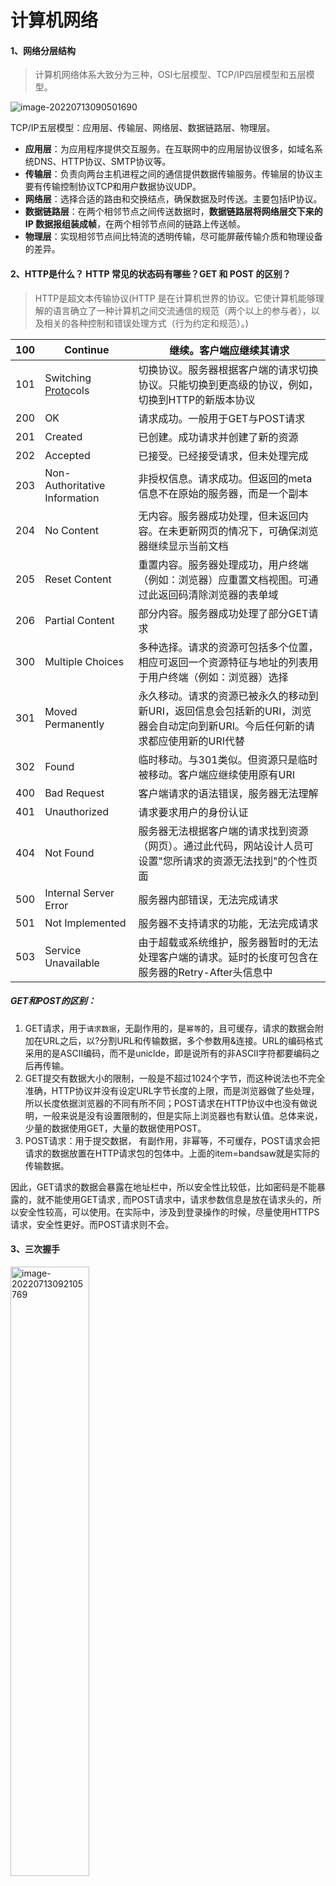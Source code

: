 # 计算机网络

#### 1、网络分层结构

> 计算机网络体系大致分为三种，OSI七层模型、TCP/IP四层模型和五层模型。

![image-20220713090501690](https://knowledgeimagebed.oss-cn-hangzhou.aliyuncs.com/img/202207130905026.png)

TCP/IP五层模型：应用层、传输层、网络层、数据链路层、物理层。 

-  **应用层**：为应用程序提供交互服务。在互联网中的应用层协议很多，如域名系统DNS、HTTP协议、SMTP协议等。 
-  **传输层**：负责向两台主机进程之间的通信提供数据传输服务。传输层的协议主要有传输控制协议TCP和用户数据协议UDP。 
-  **网络层**：选择合适的路由和交换结点，确保数据及时传送。主要包括IP协议。 
-  **数据链路层**：在两个相邻节点之间传送数据时，**数据链路层将网络层交下来的 IP 数据报组装成帧**，在两个相邻节点间的链路上传送帧。 
-  **物理层**：实现相邻节点间比特流的透明传输，尽可能屏蔽传输介质和物理设备的差异。

#### 2、HTTP是什么？ HTTP 常见的状态码有哪些？GET 和 POST 的区别？ 

> HTTP是超文本传输协议(HTTP 是在计算机世界的协议。它使计算机能够理解的语言确立了一种计算机之间交流通信的规范（两个以上的参与者），以及相关的各种控制和错误处理方式（行为约定和规范）。)

| 100  | Continue                                                     | 继续。客户端应继续其请求                                     |
| ---- | ------------------------------------------------------------ | ------------------------------------------------------------ |
| 101  | Switching [Proto](https://www.nowcoder.com/jump/super-jump/word?word=Proto)cols | 切换协议。服务器根据客户端的请求切换协议。只能切换到更高级的协议，例如，切换到HTTP的新版本协议 |
| 200  | OK                                                           | 请求成功。一般用于GET与POST请求                              |
| 201  | Created                                                      | 已创建。成功请求并创建了新的资源                             |
| 202  | Accepted                                                     | 已接受。已经接受请求，但未处理完成                           |
| 203  | Non-Authoritative Information                                | 非授权信息。请求成功。但返回的meta信息不在原始的服务器，而是一个副本 |
| 204  | No Content                                                   | 无内容。服务器成功处理，但未返回内容。在未更新网页的情况下，可确保浏览器继续显示当前文档 |
| 205  | Reset Content                                                | 重置内容。服务器处理成功，用户终端（例如：浏览器）应重置文档视图。可通过此返回码清除浏览器的表单域 |
| 206  | Partial Content                                              | 部分内容。服务器成功处理了部分GET请求                        |
| 300  | Multiple Choices                                             | 多种选择。请求的资源可包括多个位置，相应可返回一个资源特征与地址的列表用于用户终端（例如：浏览器）选择 |
| 301  | Moved Permanently                                            | 永久移动。请求的资源已被永久的移动到新URI，返回信息会包括新的URI，浏览器会自动定向到新URI。今后任何新的请求都应使用新的URI代替 |
| 302  | Found                                                        | 临时移动。与301类似。但资源只是临时被移动。客户端应继续使用原有URI |
| 400  | Bad Request                                                  | 客户端请求的语法错误，服务器无法理解                         |
| 401  | Unauthorized                                                 | 请求要求用户的身份认证                                       |
| 404  | Not Found                                                    | 服务器无法根据客户端的请求找到资源（网页）。通过此代码，网站设计人员可设置"您所请求的资源无法找到"的个性页面 |
| 500  | Internal Server Error                                        | 服务器内部错误，无法完成请求                                 |
| 501  | Not Implemented                                              | 服务器不支持请求的功能，无法完成请求                         |
| 503  | Service Unavailable                                          | 由于超载或系统维护，服务器暂时的无法处理客户端的请求。延时的长度可包含在服务器的Retry-After头信息中 |

##### GET和POST的区别：

1. GET请求，用于`请求数据`，无副作用的，是`幂等`的，且可缓存，请求的数据会附加在URL之后，以?分割URL和传输数据，多个参数用&连接。URL的编码格式采用的是ASCII编码，而不是uniclde，即是说所有的非ASCII字符都要编码之后再传输。  
2. GET提交有数据大小的限制，一般是不超过1024个字节，而这种说法也不完全准确，HTTP协议并没有设定URL字节长度的上限，而是浏览器做了些处理，所以长度依据浏览器的不同有所不同；POST请求在HTTP协议中也没有做说明，一般来说是没有设置限制的，但是实际上浏览器也有默认值。总体来说，少量的数据使用GET，大量的数据使用POST。  
3. POST请求：用于提交数据，  有副作用，非幂等，不可缓存，POST请求会把请求的数据放置在HTTP请求包的包体中。上面的item=bandsaw就是实际的传输数据。  

 因此，GET请求的数据会暴露在地址栏中，所以安全性比较低，比如密码是不能暴露的，就不能使用GET请求 , 而POST请求中，请求参数信息是放在请求头的，所以安全性较高，可以使用。在实际中，涉及到登录操作的时候，尽量使用HTTPS请求，安全性更好。而POST请求则不会。

#### 3、三次握手

<img src="https://knowledgeimagebed.oss-cn-hangzhou.aliyuncs.com/img/202207130921863.png" alt="image-20220713092105769" style="width:50%;" />

1. 第一次握手：客户端向服务端发起`建立连接请求`，客户端会随机生成一个`起始序列号x`，客户端向服务端发送的字段中包含`标志位SYN=1`，`序列号seq=x`。第一次握手前客户端的状态为CLOSE，第一次握手后客户端的状态为`SYN-SENT`。此时服务端的状态为`LISTEN`。 (客户端---->服务端)
2. 第二次握手：服务端在收到客户端发来的报文后，会随机生成一个`服务端的起始序列号y`，然后给客户端回复一段报文，其中包括`标志位SYN=1`，`ACK=1`，`序列号seq=y`，`确认号ack=x+1`。第二次握手前服务端的状态为`LISTEN`，第二次握手后服务端的状态为`SYN-RCVD`，此时客户端的状态为`SYN-SENT`。（其中`SYN=1表示要和客户端建立一个连接`，`ACK=1表示确认序号有效`） (服务端--->客户端；服务端确认)
3. 第三次握手：客户端收到服务端发来的报文后，会再向服务端发送报文，其中包含标志位ACK=1，序列号seq=x+1，确认号ack=y+1。第三次握手前客户端的状态为SYN-SENT，第三次握手后客户端和服务端的状态都为`ESTABLISHED`。**此时连接建立完成。**(客户端--->服务端发送数据)

##### 三次握手的意义

> 为了防止已经失效的连接请求报文段突然又传到服务端，因而产生错误。

- **确保对方能够正常接收数据，测试连接**

- **建立系统开销**

  TCP的传输是可靠的，将多个数据包分开发送给对方，对方再按顺序排列即可。按照顺序排列的空间需要专门开辟内存空间来保存收到的数据包，当握手成功后，就会留下用于保存数据包的内存空间及其他一些系统资源。

  在没有三次握手的情况下，客户端发送的数据包，由于网络通信问题数据包滞留在网络中，客户端因为长时间没有收到服务端的回复，放弃连接。此时服务端又接收到了数据包，开辟系统资源，返回确认包，但此时客户端已经放弃连接了，不能接收确认包了。以致于系统的相关资源浪费。

- **测试超时时间**

  握手期间，测量请求包的往返时间，并依次计算重传的超时时间。

- **安全性**

  TCP会将数据拆分后发送，为了保证数据的有序性，会给每个数据包进行编号，然后接收方根据编号的顺序对收到的包进行重组，保证了数据的有序性。

  随机序列号的作用是使连接过程中收到的数据包序列号不会重复，以致生成错误的数据序列。

#### 4、两次握手可以吗？

> 第三次握手主要为了**防止已失效的连接请求报文段**突然又传输到了服务端，导致产生问题。 

-  比如客户端A发出连接请求，可能因为网络阻塞原因，A没有收到确认报文，于是A再重传一次连接请求。 
-  连接成功，等待数据传输完毕后，就释放了连接。 
-  然后A发出的第一个连接请求等到连接释放以后的某个时间才到达服务端B，此时B误认为A又发出一次新的连接请求，于是就向A发出确认报文段。 
-  如果不采用三次握手，只要B发出确认，就建立新的连接了，**此时A不会响应B的确认且不发送数据，则B一直等待A发送数据，浪费资源。**

#### 5、四次挥手

<img src="https://knowledgeimagebed.oss-cn-hangzhou.aliyuncs.com/img/202207130944909.png" alt="image-20220713094443505" style="width:50%;" />

1. A的应用进程先向其TCP发出连接释放报文段（FIN=1，seq=u），并停止再发送数据，主动关闭TCP连接，进入FIN-WAIT-1（终止等待1）状态，等待B的确认。 
2. B收到连接释放报文段后即发出确认报文段（ACK=1，ack=u+1，seq=v），B进入CLOSE-WAIT（关闭等待）状态，此时的TCP处于半关闭状态，A到B的连接释放。 
3. A收到B的确认后，进入FIN-WAIT-2（终止等待2）状态，等待B发出的连接释放报文段。 
4. B发送完数据，就会发出连接释放报文段（FIN=1，ACK=1，seq=w，ack=u+1），B进入LAST-ACK（最后确认）状态，等待A的确认。 
5. A收到B的连接释放报文段后，对此发出确认报文段（ACK=1，seq=u+1，ack=w+1），A进入TIME-WAIT（时间等待）状态。此时TCP未释放掉，需要经过时间等待计时器设置的时间2MSL（最大报文段生存时间）后，A才进入CLOSED状态。B收到A发出的确认报文段后关闭连接，若没收到A发出的确认报文段，B就会重传连接释放报文段。

##### 四次挥手的意义

- **释放系统资源**

  释放在三次握手过程中开辟的系统资源（为了接收数据而进行重组）

#### 6、第四次挥手为什么要等待2MSL？

- **保证A发送的最后一个ACK报文段能够到达B**。这个ACK报文段有可能丢失，B收不到这个确认报文，就会超时重传连接释放报文段，然后A可以在2MSL时间内收到这个重传的连接释放报文段，接着A重传一次确认，重新启动2MSL计时器，最后A和B都进入到CLOSED状态，若A在TIME-WAIT状态不等待一段时间，而是发送完ACK报文段后立即释放连接，则无法收到B重传的连接释放报文段，所以不会再发送一次确认报文段，B就无法正常进入到CLOSED状态。 
-  **防止已失效的连接请求报文段出现在本连接中**。A在发送完最后一个ACK报文段后，再经过2MSL，就可以使这个连接所产生的所有报文段都从网络中消失，使下一个新的连接中不会出现旧的连接请求报文段。

#### 握手与挥手的意义

- 为了对数据进行`顺序重组`，必须要开辟`系统资源`，如果没有握手的过程，所以的`请求都要占用资源`；如果没有挥手的过程，资源就`不能及时释放`。
- 为了数据的高速传输，测试超时时间，合理的超时重传时间是十分必要的。时间短了，会导致频繁重传，浪费网络资源；时间长了，会导致整体的数据传输时间变长。
- 为了保证对方能够正常接收数据，确保传送方不会因接收方关闭连接，而一直尝试重传。
- 为了保证多次连接的数据包不会引发数据错误。随机的序列号，保证了两次连接的数据包不会互相影响。

#### 7、TCP有哪些特点？

- TCP是**面向连接**的运输层协议。
- 每一条TCP连接只能有两个端点。
- TCP提供**可靠交付**的服务。
- TCP提供**全双工通信**。
- **面向字节流**。

#### 8、TCP和UDP的区别？

1. TCP**面向连接**；UDP是无连接的，即发送数据之前不需要建立连接。 
2.  TCP提供**可靠的服务**；UDP不保证可靠交付。 
3.  TCP**面向字节流**，把数据看成一连串无结构的字节流；UDP是面向报文的。 
4.  TCP有**拥塞控制**；UDP没有拥塞控制，因此网络出现拥塞不会使源主机的发送速率降低（对实时应用很有用，如实时视频会议等）。 
5.  每一条TCP连接只能是的；UDP支持一对一、一对多、多对一和多对多的通信方式。
6.  TCP首部开销20字节；UDP的首部开销小，只有8个字节。

#### 9、HTTP协议的特点？ 

- HTTP允许传输**任意类型**的数据。传输的类型由Content-Type加以标记。 
- **无状态**。对于客户端每次发送的请求，服务器都认为是一个新的请求，上一次会话和下一次会话之间没有联系。 
- 支持**客户端/服务器模式**。

#### 10、HTTP报文格式 

HTTP请求由**请求行、请求头部、空行和请求体**四个部分组成。 

-  **请求行**：包括请求方法，访问的资源URL，使用的HTTP版本。GET和POST是最常见的HTTP方法，除此以外还包括DELETE、HEAD、OPTIONS、PUT、TRACE。 
-  **请求头**：格式为“属性名:属性值”，服务端根据请求头获取客户端的信息，主要有cookie、host、connection、accept-language、accept-encoding、user-agent。 
-  **请求体**：用户的请求数据如用户名，密码等。 

   HTTP响应也由四个部分组成，分别是：  **状态行、响应头、空行和响应体**。  

-  **状态行**：协议版本，状态码及状态描述。 
-  **响应头**：响应头字段主要有connection、content-type、content-encoding、content-length、set-cookie、Last-Modified，、Cache-Control、Expires。 
-  **响应体**：服务器返回给客户端的内容。

#### 11、HTTP长连接和短连接？

- **HTTP1.0默认使用的是短连接**。浏览器和服务器每进行一次HTTP操作，就建立一次连接，任务结束就中断连接。 
- **HTTP/1.1起，默认使用长连接**。要使用长连接，客户端和服务器的HTTP首部的Connection都要设置为[keep]()-alive，才能支持长连接。 
- HTTP长连接，指的是  **复用TCP连接**。多个HTTP请求可以复用同一个TCP连接，这就节省了TCP连接建立和断开的消耗。

#### 12、HTTP的优缺点？ 

#### 13、HTTP1.1和 HTTP2.0的区别？

HTTP2.0相比HTTP1.1支持的特性： 

-  **新的二进制格式**：HTTP1.1 基于文本格式传输数据；HTTP2.0采用二进制格式传输数据，解析更高效。 
-  **多路复用**：在一个连接里，允许同时发送多个请求或响应，**并且这些请求或响应能够并行的传输而不被阻塞**，避免 HTTP1.1 出现的”队头堵塞”问题。 
-  **头部压缩**，HTTP1.1的header带有大量信息，而且每次都要重复发送；HTTP2.0 把header从数据中分离，并封装成头帧和数据帧，**使用特定[算法]()压缩头帧**，有效减少头信息大小。并且HTTP2.0**在客户端和服务器端记录了之前发送的键值对，对于相同的数据，不会重复发送。**比如请求a发送了所有的头信息字段，请求b则**只需要发送差异数据**，这样可以减少冗余数据，降低开销。 
-  **服务端推送**：HTTP2.0允许服务器向客户端推送资源，无需客户端发送请求到服务器获取。

#### 14、HTTPS与HTTP的区别？

- HTTP是超文本传输协议，信息是**明文传输**；HTTPS则是具有**安全性**的ssl加密传输协议。 
- HTTP和HTTPS用的端口不一样，HTTP端口是80，HTTPS是443。 
- HTTPS协议**需要到CA机构申请证书**，一般需要一定的费用。 
- HTTP运行在TCP协议之上；HTTPS运行在SSL协议之上，SSL运行在TCP协议之上。

#### 15、DNS 的解析过程？ 

1. 浏览器搜索**自己的DNS缓存** 
2. 若没有，则搜索**操作系统中的DNS缓存和hosts文件** 
3. 若没有，则操作系统将域名发送至**本地域名服务器**，本地域名服务器查询自己的DNS缓存，查找成功则返回结果，否则依次向**根域名服务器、顶级域名服务器、权限域名服务器**发起查询请求，最终返回IP地址给本地域名服务器 
4. 本地域名服务器将得到的IP地址返回给**操作系统**，同时自己也**将IP地址缓存起来** 
5. 操作系统将 IP 地址返回给浏览器，同时自己也将IP地址缓存起来 
6. 浏览器得到域名对应的IP地址

#### 16、浏览器中输入URL返回页面过程？ 

#### 17、什么是cookie和session？

由于HTTP协议是无状态的协议，需要用某种机制来识具体的用户身份，用来跟踪用户的整个会话。常用的会话跟踪技术是cookie与session。 

 **cookie**就是由服务器发给客户端的特殊信息，而这些信息以文本文件的方式存放在客户端，然后客户端每次向服务器发送请求的时候都会带上这些特殊的信息。说得更具体一些：当用户使用浏览器访问一个支持cookie的网站的时候，用户会提供包括用户名在内的个人信息并且提交至服务器；接着，服务器在向客户端回传相应的超文本的同时也会发回这些个人信息，当然这些信息并不是存放在HTTP响应体中的，而是存放于HTTP响应头；当客户端浏览器接收到来自服务器的响应之后，浏览器会将这些信息存放在一个统一的位置。 自此，客户端再向服务器发送请求的时候，都会把相应的cookie存放在HTTP请求头再次发回至服务器。服务器在接收到来自客户端浏览器的请求之后，就能够通过分析存放于请求头的cookie得到客户端特有的信息，从而动态生成与该客户端相对应的内容。网站的登录界面中“请记住我”这样的选项，就是通过cookie实现的。

**cookie工作流程**： 

1.  servlet创建cookie，保存少量数据，发送给浏览器。 
2.  浏览器获得服务器发送的cookie数据，将自动的保存到浏览器端。 
3.  下次访问时，浏览器将自动携带cookie数据发送给服务器。 

 **session原理**：首先浏览器请求服务器访问web站点时，服务器首先会检查这个客户端请求是否已经包含了一个session标识、称为SESSIONID，如果已经包含了一个sessionid则说明以前已经为此客户端创建过session，服务器就按照sessionid把这个session检索出来使用，如果客户端请求不包含session id，则服务器为此客户端创建一个session，并且生成一个与此session相关联的独一无二的sessionid存放到cookie中，这个sessionid将在本次响应中返回到客户端保存，这样在交互的过程中，浏览器端每次请求时，都会带着这个sessionid，服务器根据这个sessionid就可以找得到对应的session。以此来达到共享数据的目的。 这里需要注意的是，session不会随着浏览器的关闭而死亡，而是等待超时时间。

#### 18、Cookie和Session的区别？

- **作用范围不同**，Cookie 保存在客户端，Session 保存在服务器端。 
- **有效期不同**，Cookie 可设置为长时间保持，比如我们经常使用的默认登录功能，Session 一般失效时间较短，客户端关闭或者 Session 超时都会失效。 
- **隐私策略不同**，Cookie 存储在客户端，容易被窃取；Session 存储在服务端，安全性相对 Cookie 要好一些。 
- **存储大小不同**， 单个 Cookie 保存的数据不能超过 4K；对于 Session 来说存储没有上限，但出于对服务器的性能考虑，Session 内不要存放过多的数据，并且需要设置 Session 删除机制。

#### 19、什么是对称加密和非对称加密？ 

- **对称加密**：通信双方使用**相同的密钥**进行加密。特点是加密速度快，但是缺点是密钥泄露会导致密文数据被破解。常见的对称加密有AES和DES[算法]()。 
- **非对称加密**：它需要生成两个密钥，**公钥和私钥**。公钥是公开的，任何人都可以获得，而私钥是私人保管的。公钥负责加密，私钥负责解密；或者私钥负责加密，公钥负责解密。这种加密[算法]()**安全性更高**，但是**计算量相比对称加密大很多**，加密和解密都很慢。常见的非对称[算法]()有RSA和DSA。

#### 20、滑动窗口机制 

#### 21、什么是 XSS 攻击？

XSS 即（Cross Site Scripting）中文名称为：跨站脚本攻击。XSS的重点不在于跨站点，而在于脚本的执行。 

XSS的原理是： 

恶意攻击者在web页面中会插入一些恶意的script代码。当用户浏览该页面的时候，那么嵌入到web页面中script代码会执行，因此会达到恶意攻击用户的目的。 

XSS攻击最主要有如下分类：反射型、存储型、及 DOM-based型。反射性和DOM-baseed型可以归类为非持久性XSS攻击。存储型可以归类为持久性XSS攻击。

#### 21、什么是 CSRF？

CSRF（Cross Site Request Forgery，跨站域请求伪造）是一种网络的攻击方式，它在 2007 年曾被列为互联网 20 大安全隐患之一，也被称为『One Click Attack』或者 『Session Riding』，通常缩写为CSRF或者XSRF，是一种对网站的恶意利用。 

听起来像跨站脚本（XSS），但它与XSS非常不同，并且攻击方式几乎相左。 

XSS利用站点内的信任用户，而CSRF则通过伪装来自受信任用户的请求来利用受信任的网站。与XSS攻击相比，CSRF攻击往往不大流行（因此对其进行防范的资源也相当稀少）和难以防范，所以被认为比XSS更具危险性。